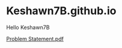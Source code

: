 # Keshawn7B.github.io
Hello Keshawn7B

[Problem Statement.pdf](https://github.com/Keshawn7B/Keshawn7B.github.io/files/7080419/Problem.Statement.pdf)

